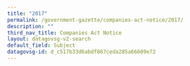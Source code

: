 ```yaml
---
title: "2017"
permalink: /government-gazette/companies-act-notice/2017/
description: ""
third_nav_title: Companies Act Notice
layout: datagovsg-v2-search
default_field: Subject
datagovsg-id: d_c517b33d6abdf867ceda285a66609e72
---
```

